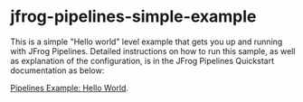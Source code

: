 # jfrog-pipelines-simple-example   

This is a simple  "Hello world" level example that gets you up and running with JFrog Pipelines. 
Detailed instructions on how to run this sample, as well as explanation of the configuration, is in the JFrog Pipelines Quickstart documentation as below:

[Pipelines Example: Hello World](https://www.jfrog.com/confluence/display/JFROG/Pipeline+Example%3A+Hello+World).
